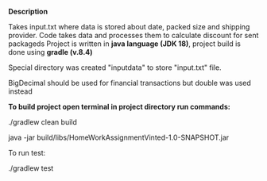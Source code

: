 **Description**

Takes input.txt where data is stored about date, packed size and shipping provider.
Code takes data and processes them to calculate discount for sent packageds
Project is written in **java language (JDK 18)**, project build is done using **gradle (v.8.4)**

Special directory was created "inputdata" to store "input.txt" file.

BigDecimal should be used for financial transactions but double was used instead

**To build project open terminal in project directory run commands:**

./gradlew clean build

java -jar build/libs/HomeWorkAssignmentVinted-1.0-SNAPSHOT.jar

To run test:

./gradlew test
